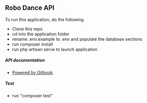 ## Robo Dance API

To run this application, do the following

-   Clone this repo
-   cd into the application folder
-   rename .env.example to .env and populate the database sections
-   run composer install
-   run php artisan serve to launch application

##### API documentation

-   [Powered by Gitbook](https://adenijiayocharles.gitbook.io/robo-dance-api/).

##### Test

-   run "composer test"
